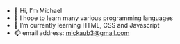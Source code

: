 - 👋 Hi, I’m Michael
- 👀 I hope to learn many various programming languages
- 🌱 I’m currently learning HTML, CSS and Javascript
- 📫 email address: mickaub3@gmail.com

<!---
mickaub/mickaub is a ✨ special ✨ repository because its `README.md` (this file) appears on your GitHub profile.
You can click the Preview link to take a look at your changes.
--->
